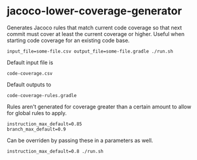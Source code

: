 # jacoco-lower-coverage-generator

Generates Jacoco rules that match current code coverage so that next commit must
cover at least the current coverage or higher. Useful when starting code
coverage for an existing code base.

	input_file=some-file.csv output_file=some-file.gradle ./run.sh

Default input file is

	code-coverage.csv

Default outputs to

	code-coverage-rules.gradle

Rules aren't generated for coverage greater than a certain amount to allow for
global rules to apply.

    instruction_max_default=0.85
    branch_max_default=0.9

Can be overriden by passing these in a parameters as well.

    instruction_max_default=0.8 ./run.sh
